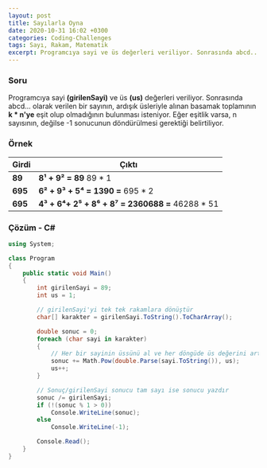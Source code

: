```yaml
---
layout: post
title: Sayılarla Oyna
date: 2020-10-31 16:02 +0300
categories: Coding-Challenges
tags: Sayı, Rakam, Matematik
excerpt: Programcıya sayi ve üs değerleri veriliyor. Sonrasında abcd... olarak verilen bir sayının, ardışık üsleriyle alınan basamak toplamının k * n'ye eşit olup olmadığının bulunması isteniyor. Eğer eşitlik varsa, n sayısının, değilse -1 sonucunun döndürülmesi gerektiği belirtiliyor...
---
```

### Soru
Programcıya sayi **(girilenSayi)** ve üs **(us)** değerleri veriliyor. Sonrasında abcd... olarak verilen bir sayının, ardışık üsleriyle alınan basamak toplamının **k * n'ye** eşit olup olmadığının bulunması isteniyor. Eğer eşitlik varsa, n sayısının, değilse -1 sonucunun döndürülmesi gerektiği belirtiliyor. 

### Örnek

| Girdi   | Çıktı                                            |
|---------|--------------------------------------------------|
| **89**  | **8¹ + 9² = 89** 89 * 1                          |
| **695** | **6² + 9³ + 5⁴ = 1390 =** 695 * 2                |
| **695** | **4³ + 6⁴+ 2⁵ + 8⁶ + 8⁷ = 2360688 =** 46288 * 51 |

### Çözüm - C#
```csharp
using System;

class Program
{
    public static void Main()
    {
        int girilenSayi = 89;
        int us = 1;

        // girilenSayi'yi tek tek rakamlara dönüştür
        char[] karakter = girilenSayi.ToString().ToCharArray();

        double sonuc = 0;
        foreach (char sayi in karakter)
        {
            // Her bir sayinin üssünü al ve her döngüde üs değerini arttır
            sonuc += Math.Pow(double.Parse(sayi.ToString()), us);
            us++;
        }

        // Sonuç/girilenSayi sonucu tam sayı ise sonucu yazdır
        sonuc /= girilenSayi;
        if (!(sonuc % 1 > 0))
            Console.WriteLine(sonuc);
        else
            Console.WriteLine(-1);

        Console.Read();
    }
}
```